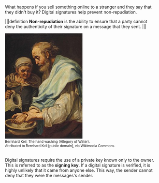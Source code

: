 
<br>
What happens if you sell something online to a stranger and they say that they didn't buy it? Digital signatures help prevent non-repudiation.

|||definition
**Non-repudiation** is the ability to ensure that a party cannot deny the authenticity of their signature on a  message that they sent.
|||
<br>
<figure class="snippetimg" style="margin: 0 auto;width:100%">
  <img src=".guides/img/Handwashing.jpg" alt="https://commons.wikimedia.org/wiki/File% A forest of for sale signs in Oughtibridge UK.By Infrogmation of New Orleans [CC BY 2.0], via Wikimedia Commons"><br>
  <figcaption style="font-size: 0.8em; text-align: left;">Bernhard Keil, The hand washing (Allegory of Water). 
  </br>
Attributed to Bernhard Keil [public domain], via Wikimedia Commons.</figcaption>
</figure>
<br>

Digital signatures require the use of a private key known only to the owner. This is referred to as the **signing key.** If a digital signature is verified, it is highly unlikely that it came from anyone else. This way, the sender cannot deny that they were the messages's sender.